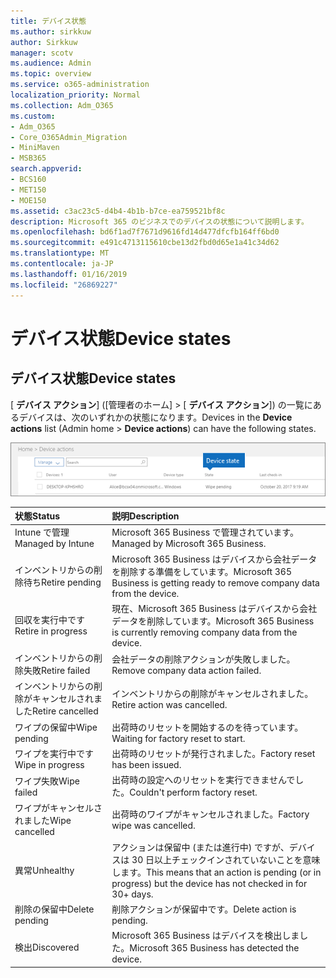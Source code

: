 ```yaml
---
title: デバイス状態
ms.author: sirkkuw
author: Sirkkuw
manager: scotv
ms.audience: Admin
ms.topic: overview
ms.service: o365-administration
localization_priority: Normal
ms.collection: Adm_O365
ms.custom:
- Adm_O365
- Core_O365Admin_Migration
- MiniMaven
- MSB365
search.appverid:
- BCS160
- MET150
- MOE150
ms.assetid: c3ac23c5-d4b4-4b1b-b7ce-ea759521bf8c
description: Microsoft 365 のビジネスでのデバイスの状態について説明します。
ms.openlocfilehash: bd6f1ad7f7671d9616fd14d477dfcfb164ff6bd0
ms.sourcegitcommit: e491c4713115610cbe13d2fbd0d65e1a41c34d62
ms.translationtype: MT
ms.contentlocale: ja-JP
ms.lasthandoff: 01/16/2019
ms.locfileid: "26869227"
---
```

# <a name="device-states"></a><span data-ttu-id="77235-103">デバイス状態</span><span class="sxs-lookup"><span data-stu-id="77235-103">Device states</span></span>

## <a name="device-states"></a><span data-ttu-id="77235-104">デバイス状態</span><span class="sxs-lookup"><span data-stu-id="77235-104">Device states</span></span>

<span data-ttu-id="77235-105">[ **デバイス アクション**] ([管理者のホーム] \> [ **デバイス アクション**]) の一覧にあるデバイスは、次のいずれかの状態になります。</span><span class="sxs-lookup"><span data-stu-id="77235-105">Devices in the **Device actions** list (Admin home \> **Device actions**) can have the following states.</span></span>
  
![In the Device actions list, you can see the Devices states.](media/a621c47e-45d9-4e1a-beb9-c03254d40c1d.png)
  
|<span data-ttu-id="77235-107">**状態**</span><span class="sxs-lookup"><span data-stu-id="77235-107">**Status**</span></span>|<span data-ttu-id="77235-108">**説明**</span><span class="sxs-lookup"><span data-stu-id="77235-108">**Description**</span></span>|
|:-----|:-----|
|<span data-ttu-id="77235-109">Intune で管理</span><span class="sxs-lookup"><span data-stu-id="77235-109">Managed by Intune</span></span>  <br/> |<span data-ttu-id="77235-110">Microsoft 365 Business で管理されています。</span><span class="sxs-lookup"><span data-stu-id="77235-110">Managed by Microsoft 365 Business.</span></span>  <br/> |
|<span data-ttu-id="77235-111">インベントリからの削除待ち</span><span class="sxs-lookup"><span data-stu-id="77235-111">Retire pending</span></span>  <br/> |<span data-ttu-id="77235-112">Microsoft 365 Business はデバイスから会社データを削除する準備をしています。</span><span class="sxs-lookup"><span data-stu-id="77235-112">Microsoft 365 Business is getting ready to remove company data from the device.</span></span>  <br/> |
|<span data-ttu-id="77235-113">回収を実行中です</span><span class="sxs-lookup"><span data-stu-id="77235-113">Retire in progress</span></span>  <br/> |<span data-ttu-id="77235-114">現在、Microsoft 365 Business はデバイスから会社データを削除しています。</span><span class="sxs-lookup"><span data-stu-id="77235-114">Microsoft 365 Business is currently removing company data from the device.</span></span>  <br/> |
|<span data-ttu-id="77235-115">インベントリからの削除失敗</span><span class="sxs-lookup"><span data-stu-id="77235-115">Retire failed</span></span>  <br/> | <span data-ttu-id="77235-116">会社データの削除アクションが失敗しました。</span><span class="sxs-lookup"><span data-stu-id="77235-116">Remove company data action failed.</span></span>  <br/> |
|<span data-ttu-id="77235-117">インベントリからの削除がキャンセルされました</span><span class="sxs-lookup"><span data-stu-id="77235-117">Retire cancelled</span></span>  <br/> |<span data-ttu-id="77235-118">インベントリからの削除がキャンセルされました。</span><span class="sxs-lookup"><span data-stu-id="77235-118">Retire action was cancelled.</span></span>  <br/> |
|<span data-ttu-id="77235-119">ワイプの保留中</span><span class="sxs-lookup"><span data-stu-id="77235-119">Wipe pending</span></span>  <br/> |<span data-ttu-id="77235-120">出荷時のリセットを開始するのを待っています。</span><span class="sxs-lookup"><span data-stu-id="77235-120">Waiting for factory reset to start.</span></span>  <br/> |
|<span data-ttu-id="77235-121">ワイプを実行中です</span><span class="sxs-lookup"><span data-stu-id="77235-121">Wipe in progress</span></span>  <br/> |<span data-ttu-id="77235-122">出荷時のリセットが発行されました。</span><span class="sxs-lookup"><span data-stu-id="77235-122">Factory reset has been issued.</span></span>  <br/> |
|<span data-ttu-id="77235-123">ワイプ失敗</span><span class="sxs-lookup"><span data-stu-id="77235-123">Wipe failed</span></span>  <br/> |<span data-ttu-id="77235-124">出荷時の設定へのリセットを実行できませんでした。</span><span class="sxs-lookup"><span data-stu-id="77235-124">Couldn't perform factory reset.</span></span>  <br/> |
|<span data-ttu-id="77235-125">ワイプがキャンセルされました</span><span class="sxs-lookup"><span data-stu-id="77235-125">Wipe cancelled</span></span>  <br/> |<span data-ttu-id="77235-126">出荷時のワイプがキャンセルされました。</span><span class="sxs-lookup"><span data-stu-id="77235-126">Factory wipe was cancelled.</span></span>  <br/> |
|<span data-ttu-id="77235-127">異常</span><span class="sxs-lookup"><span data-stu-id="77235-127">Unhealthy</span></span>  <br/> |<span data-ttu-id="77235-128">アクションは保留中 (または進行中) ですが、デバイスは 30 日以上チェックインされていないことを意味します。</span><span class="sxs-lookup"><span data-stu-id="77235-128">This means that an action is pending (or in progress) but the device has not checked in for 30+ days.</span></span>  <br/> |
|<span data-ttu-id="77235-129">削除の保留中</span><span class="sxs-lookup"><span data-stu-id="77235-129">Delete pending</span></span>  <br/> |<span data-ttu-id="77235-130">削除アクションが保留中です。</span><span class="sxs-lookup"><span data-stu-id="77235-130">Delete action is pending.</span></span>  <br/> |
|<span data-ttu-id="77235-131">検出</span><span class="sxs-lookup"><span data-stu-id="77235-131">Discovered</span></span>  <br/> |<span data-ttu-id="77235-132">Microsoft 365 Business はデバイスを検出しました。</span><span class="sxs-lookup"><span data-stu-id="77235-132">Microsoft 365 Business has detected the device.</span></span>  <br/> |
   
